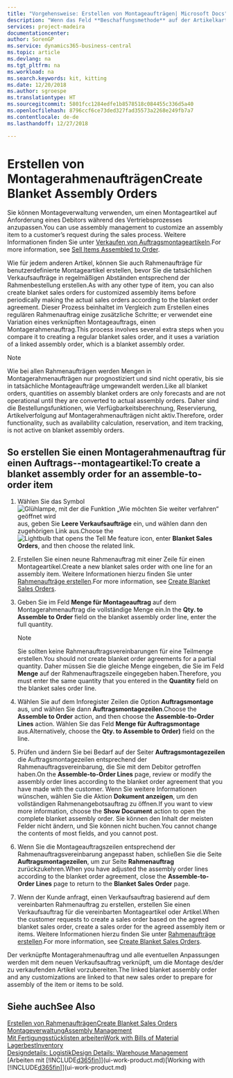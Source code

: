 ```yaml
---
title: "Vorgehensweise: Erstellen von Montageaufträgen| Microsoft Docs"
description: "Wenn das Feld **Beschaffungsmethode** auf der Artikelkarte **Montage** enthält, besteht die Standardmethode zur Bereitstellung des Artikels darin, es aus definierten Komponenten und eventuell mit einer definierten Ressource zu montieren."
services: project-madeira
documentationcenter: 
author: SorenGP
ms.service: dynamics365-business-central
ms.topic: article
ms.devlang: na
ms.tgt_pltfrm: na
ms.workload: na
ms.search.keywords: kit, kitting
ms.date: 12/20/2018
ms.author: sgroespe
ms.translationtype: HT
ms.sourcegitcommit: 5801fcc1284edfe1b8578518c084455c336d5a40
ms.openlocfilehash: 8796ccf6ce73ded327fad35573a2268e249fb7a7
ms.contentlocale: de-de
ms.lasthandoff: 12/27/2018

---
```

# <a name="create-blanket-assembly-orders"></a><span data-ttu-id="d4f39-103">Erstellen von Montagerahmenaufträgen</span><span class="sxs-lookup"><span data-stu-id="d4f39-103">Create Blanket Assembly Orders</span></span>
<span data-ttu-id="d4f39-104">Sie können Montageverwaltung verwenden, um einen Montageartikel auf Anforderung eines Debitors während des Vertriebsprozesses anzupassen.</span><span class="sxs-lookup"><span data-stu-id="d4f39-104">You can use assembly management to customize an assembly item to a customer’s request during the sales process.</span></span> <span data-ttu-id="d4f39-105">Weitere Informationen finden Sie unter [Verkaufen von Auftragsmontageartikeln](assembly-how-to-sell-items-assembled-to-order.md).</span><span class="sxs-lookup"><span data-stu-id="d4f39-105">For more information, see [Sell Items Assembled to Order](assembly-how-to-sell-items-assembled-to-order.md).</span></span>  

 <span data-ttu-id="d4f39-106">Wie für jedem anderen Artikel, können Sie auch Rahmenaufträge für benutzerdefinierte Montageartikel erstellen, bevor Sie die tatsächlichen Verkaufsaufträge in regelmäßigen Abständen entsprechend der Rahmenbestellung erstellen.</span><span class="sxs-lookup"><span data-stu-id="d4f39-106">As with any other type of item, you can also create blanket sales orders for customized assembly items before periodically making the actual sales orders according to the blanket order agreement.</span></span> <span data-ttu-id="d4f39-107">Dieser Prozess beinhaltet im Vergleich zum Erstellen eines regulären Rahmenauftrag einige zusätzliche Schritte; er verwendet eine Variation eines verknüpften Montageauftrags, einen Montagerahmenauftrag.</span><span class="sxs-lookup"><span data-stu-id="d4f39-107">This process involves several extra steps when you compare it to creating a regular blanket sales order, and it uses a variation of a linked assembly order, which is a blanket assembly order.</span></span>

> [!NOTE]  
>  <span data-ttu-id="d4f39-108">Wie bei allen Rahmenaufträgen werden Mengen in Montagerahmenaufträgen nur prognostiziert und sind nicht operativ, bis sie in tatsächliche Montageaufträge umgewandelt werden.</span><span class="sxs-lookup"><span data-stu-id="d4f39-108">Like all blanket orders, quantities on assembly blanket orders are only forecasts and are not operational until they are converted to actual assembly orders.</span></span> <span data-ttu-id="d4f39-109">Daher sind die Bestellungsfunktionen, wie Verfügbarkeitsberechnung, Reservierung, Artikelverfolgung auf Montagerahmenaufträgen nicht aktiv.</span><span class="sxs-lookup"><span data-stu-id="d4f39-109">Therefore, order functionality, such as availability calculation, reservation, and item tracking, is not active on blanket assembly orders.</span></span>  

## <a name="to-create-a-blanket-assembly-order-for-an-assemble-to-order-item"></a><span data-ttu-id="d4f39-110">So erstellen Sie einen Montagerahmenauftrag für einen Auftrags\-\-montageartikel:</span><span class="sxs-lookup"><span data-stu-id="d4f39-110">To create a blanket assembly order for an assemble\-to\-order item</span></span>  
1. <span data-ttu-id="d4f39-111">Wählen Sie das Symbol ![Glühlampe, mit der die Funktion „Wie möchten Sie weiter verfahren“ geöffnet wird](media/ui-search/search_small.png "Wie möchten Sie weiter verfahren?") aus, geben Sie **Leere Verkaufsaufträge** ein, und wählen dann den zugehörigen Link aus.</span><span class="sxs-lookup"><span data-stu-id="d4f39-111">Choose the ![Lightbulb that opens the Tell Me feature](media/ui-search/search_small.png "Tell me what you want to do") icon, enter **Blanket Sales Orders**, and then choose the related link.</span></span>  
2. <span data-ttu-id="d4f39-112">Erstellen Sie einen neune Rahmenauftrag mit einer Zeile für einen Montageartikel.</span><span class="sxs-lookup"><span data-stu-id="d4f39-112">Create a new blanket sales order with one line for an assembly item.</span></span> <span data-ttu-id="d4f39-113">Weitere Informationen hierzu finden Sie unter [Rahmenaufträge erstellen](sales-how-to-create-blanket-sales-orders.md).</span><span class="sxs-lookup"><span data-stu-id="d4f39-113">For more information, see [Create Blanket Sales Orders](sales-how-to-create-blanket-sales-orders.md).</span></span>  
3. <span data-ttu-id="d4f39-114">Geben Sie im Feld **Menge für Montageauftrag** auf dem Montagerahmenauftrag die vollständige Menge ein.</span><span class="sxs-lookup"><span data-stu-id="d4f39-114">In the **Qty. to Assemble to Order** field on the blanket assembly order line, enter the full quantity.</span></span>

    > [!NOTE]  
    >  <span data-ttu-id="d4f39-115">Sie sollten keine Rahmenauftragsvereinbarungen für eine Teilmenge erstellen.</span><span class="sxs-lookup"><span data-stu-id="d4f39-115">You should not create blanket order agreements for a partial quantity.</span></span> <span data-ttu-id="d4f39-116">Daher müssen Sie die gleiche Menge eingeben, die Sie im Feld **Menge** auf der Rahmenauftragszeile eingegeben haben.</span><span class="sxs-lookup"><span data-stu-id="d4f39-116">Therefore, you must enter the same quantity that you entered in the **Quantity** field on the blanket sales order line.</span></span>  

4. <span data-ttu-id="d4f39-117">Wählen Sie auf dem Inforegister Zeilen die Option **Auftragsmontage** aus, und wählen Sie dann **Auftragsmontagezeilen**.</span><span class="sxs-lookup"><span data-stu-id="d4f39-117">Choose the **Assemble to Order** action, and then choose the **Assemble-to-Order Lines** action.</span></span> <span data-ttu-id="d4f39-118">Wählen Sie das Feld **Menge für Auftragsmontage** aus.</span><span class="sxs-lookup"><span data-stu-id="d4f39-118">Alternatively, choose the **Qty. to Assemble to Order)** field on the line.</span></span>  
5. <span data-ttu-id="d4f39-119">Prüfen und ändern Sie bei Bedarf auf der Seiter **Auftragsmontagezeilen** die Auftragsmontagezeilen entsprechend der Rahmenauftragsvereinbarung, die Sie mit dem Debitor getroffen haben.</span><span class="sxs-lookup"><span data-stu-id="d4f39-119">On the **Assemble-to-Order Lines** page, review or modify the assembly order lines according to the blanket order agreement that you have made with the customer.</span></span> <span data-ttu-id="d4f39-120">Wenn Sie weitere Informationen wünschen, wählen Sie die Aktion **Dokument anzeigen**, um den vollständigen Rahmenangebotsauftrag zu öffnen.</span><span class="sxs-lookup"><span data-stu-id="d4f39-120">If you want to view more information, choose the **Show Document** action to open the complete blanket assembly order.</span></span> <span data-ttu-id="d4f39-121">Sie können den Inhalt der meisten Felder nicht ändern, und Sie können nicht buchen.</span><span class="sxs-lookup"><span data-stu-id="d4f39-121">You cannot change the contents of most fields, and you cannot post.</span></span>  
6. <span data-ttu-id="d4f39-122">Wenn Sie die Montageauftragszeilen entsprechend der Rahmenauftragsvereinbarung angepasst haben, schließen Sie die Seite **Auftragsmontagezeilen**, um zur Seite **Rahmenauftrag** zurückzukehren.</span><span class="sxs-lookup"><span data-stu-id="d4f39-122">When you have adjusted the assembly order lines according to the blanket order agreement, close the **Assemble-to-Order Lines** page to return to the **Blanket Sales Order** page.</span></span>  
7. <span data-ttu-id="d4f39-123">Wenn der Kunde anfragt, einen Verkaufsauftrag basierend auf dem vereinbarten Rahmenauftrag zu erstellen, erstellen Sie einen Verkaufsauftrag für die vereinbarten Montageartikel oder Artikel.</span><span class="sxs-lookup"><span data-stu-id="d4f39-123">When the customer requests to create a sales order based on the agreed blanket sales order, create a sales order for the agreed assembly item or items.</span></span> <span data-ttu-id="d4f39-124">Weitere Informationen hierzu finden Sie unter [Rahmenaufträge erstellen](sales-how-to-create-blanket-sales-orders.md).</span><span class="sxs-lookup"><span data-stu-id="d4f39-124">For more information, see [Create Blanket Sales Orders](sales-how-to-create-blanket-sales-orders.md).</span></span>

<span data-ttu-id="d4f39-125">Der verknüpfte Montagerahmenauftrag und alle eventuellen Anpassungen werden mit dem neuen Verkaufsauftrag verknüpft, um die Montage des/der zu verkaufenden Artikel vorzubereiten.</span><span class="sxs-lookup"><span data-stu-id="d4f39-125">The linked blanket assembly order and any customizations are linked to that new sales order to prepare for assembly of the item or items to be sold.</span></span>  

## <a name="see-also"></a><span data-ttu-id="d4f39-126">Siehe auch</span><span class="sxs-lookup"><span data-stu-id="d4f39-126">See Also</span></span>
[<span data-ttu-id="d4f39-127">Erstellen von Rahmenaufträgen</span><span class="sxs-lookup"><span data-stu-id="d4f39-127">Create Blanket Sales Orders</span></span>](sales-how-to-create-blanket-sales-orders.md)  
[<span data-ttu-id="d4f39-128">Montageverwaltung</span><span class="sxs-lookup"><span data-stu-id="d4f39-128">Assembly Management</span></span>](assembly-assemble-items.md)  
[<span data-ttu-id="d4f39-129">Mit Fertigungsstücklisten arbeiten</span><span class="sxs-lookup"><span data-stu-id="d4f39-129">Work with Bills of Material</span></span>](inventory-how-work-BOMs.md)  
[<span data-ttu-id="d4f39-130">Lagerbest</span><span class="sxs-lookup"><span data-stu-id="d4f39-130">Inventory</span></span>](inventory-manage-inventory.md)  
[<span data-ttu-id="d4f39-131">Designdetails: Logistik</span><span class="sxs-lookup"><span data-stu-id="d4f39-131">Design Details: Warehouse Management</span></span>](design-details-warehouse-management.md)  
<span data-ttu-id="d4f39-132">[Arbeiten mit [!INCLUDE[d365fin](includes/d365fin_md.md)]](ui-work-product.md)</span><span class="sxs-lookup"><span data-stu-id="d4f39-132">[Working with [!INCLUDE[d365fin](includes/d365fin_md.md)]](ui-work-product.md)</span></span>


